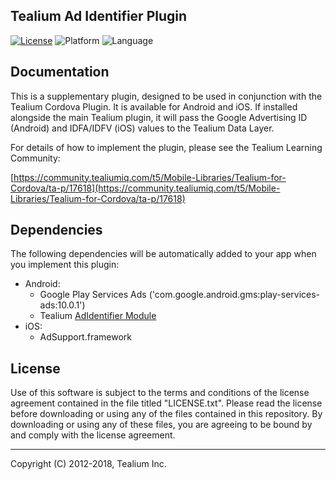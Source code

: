 ## Tealium Ad Identifier Plugin

[![License](https://img.shields.io/badge/license-Proprietary-blue.svg?style=flat
           )](https://github.com/Tealium/cordova-plugin/blob/master/LICENSE.txt)
![Platform](https://img.shields.io/badge/platform-android%20ios-lightgrey.svg?style=flat
             )
![Language](https://img.shields.io/badge/language-javascript%20java%20objective--c-orange.svg)


## Documentation

This is a supplementary plugin, designed to be used in conjunction with the Tealium Cordova Plugin. It is available for Android and iOS. If installed alongside the main Tealium plugin, it will pass the Google Advertising ID (Android) and IDFA/IDFV (iOS) values to the Tealium Data Layer. 

For details of how to implement the plugin, please see the Tealium Learning Community: 

[https://community.tealiumiq.com/t5/Mobile-Libraries/Tealium-for-Cordova/ta-p/17618](https://community.tealiumiq.com/t5/Mobile-Libraries/Tealium-for-Cordova/ta-p/17618)

## Dependencies

The following dependencies will be automatically added to your app when you implement this plugin:

* Android: 
	- Google Play Services Ads ('com.google.android.gms:play-services-ads:10.0.1')
	- Tealium [AdIdentifier Module](https://github.com/Tealium/tealium-android/tree/master/Support/AdIdentifier)
* iOS: 
	- AdSupport.framework

## License

Use of this software is subject to the terms and conditions of the license agreement contained in the file titled "LICENSE.txt".  Please read the license before downloading or using any of the files contained in this repository. By downloading or using any of these files, you are agreeing to be bound by and comply with the license agreement.

 
---
Copyright (C) 2012-2018, Tealium Inc.